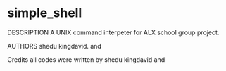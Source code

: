 # simple_shell
DESCRIPTION
A UNIX command interpeter for ALX school group project.

AUTHORS
shedu kingdavid. and 

Credits
all codes were written by shedu kingdavid and

